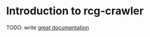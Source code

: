 # Introduction to rcg-crawler

TODO: write [great documentation](http://jacobian.org/writing/what-to-write/)
